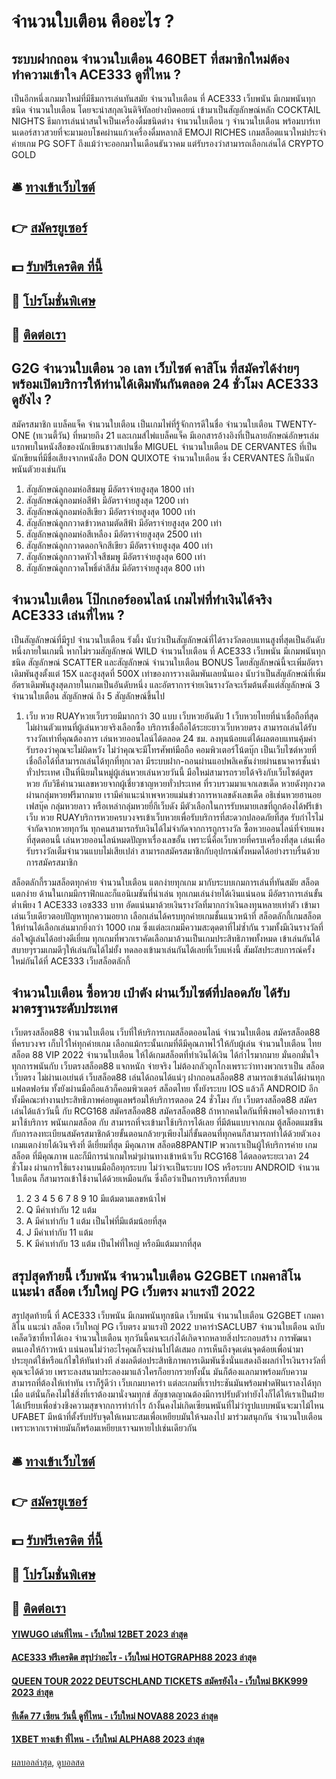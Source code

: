 # จำนวนใบเตือน คืออะไร ?
## ระบบฝากถอน จำนวนใบเตือน 460BET ที่สมาชิกใหม่ต้องทำความเข้าใจ ACE333 ดูที่ไหน ?
เป็นอีกหนึ่งเกมมาใหม่ที่มีธีมการเล่นทันสมัย จำนวนใบเตือน ที่ ACE333 เว็บพนัน มีเกมพนันทุกชนิด จำนวนใบเตือน โดยจะนำสกุลเงินดิจิทัลอย่างบิตคอยน์ เข้ามาเป็นสัญลักษณ์หลัก
COCKTAIL NIGHTS
ธีมการเล่นน่าสนใจเป็นเครื่องดื่มชนิดต่าง จำนวนใบเตือน ๆ จำนวนใบเตือน พร้อมบาร์เทนเดอร์สาวสวยที่จะมามอบโชคผ่านแก้วเครื่องดื่มหลากสี
EMOJI RICHES
เกมสล็อตแนวใหม่ประจำค่ายเกม PG SOFT ถึงแม้ว่าจะออกมาในเดือนธันวาคม แต่รับรองว่าสามารถเลือกเล่นได้
CRYPTO GOLD

## 🛎 [ทางเข้าเว็บไซต์](https://bit.ly/3SdLNi2)
## 👉 [สมัครยูเซอร์](https://bit.ly/3SdLNi2)
## 💵 [รับฟรีเครดิต ที่นี้](https://bit.ly/3dyRKHj)
## 👑 [โปรโมชั่นพิเศษ](https://bit.ly/3dyRKHj)
## 📱 [ติดต่อเรา](https://bit.ly/3dyRKHj)

## G2G จำนวนใบเตือน วอ เลท เว็บไซต์ คาสิโน ที่สมัครได้ง่ายๆ พร้อมเปิดบริการให้ท่านได้เดิมพันกันตลอด 24 ชั่วโมง ACE333 ดูยังไง ?
สมัครสมาชิก
แบล็คแจ็ค จำนวนใบเตือน เป็นเกมไพ่ที่รู้จักการดีในชื่อ จำนวนใบเตือน TWENTY-ONE (ทเวนตี้วัน) ที่หมายถึง 21 และเกมส์ไพ่แบล็คแจ็ค มีเอกสารอ้างอิงที่เป็นลายลักษณ์อักษรเล่มแรกพบในหนังสือของนักเขียนชาวสเปนชื่อ MIGUEL จำนวนใบเตือน DE CERVANTES ที่เป็นนักเขียนที่มีชื่อเสียงจากหนังสือ DON QUIXOTE จำนวนใบเตือน ซึ่ง CERVANTES ก็เป็นนักพนันตัวยงเช่นกัน
1. สัญลักษณ์ลูกอมห่อสีชมพู มีอัตราจ่ายสูงสุด 1800 เท่า
2. สัญลักษณ์ลูกอมห่อสีฟ้า มีอัตราจ่ายสูงสุด 1200 เท่า
3. สัญลักษณ์ลูกอมห่อสีเขียว มีอัตราจ่ายสูงสุด 1000 เท่า
4. สัญลักษณ์ลูกกวาดข้าวหลามตัดสีฟ้า มีอัตราจ่ายสูงสุด 200 เท่า
5. สัญลักษณ์ลูกอมห่อสีเหลือง มีอัตราจ่ายสูงสุด 2500 เท่า
6. สัญลักษณ์ลูกกวาดดอกจิกสีเขียว มีอัตราจ่ายสูงสุด 400 เท่า
7. สัญลักษณ์ลูกกวาดหัวใจสีชมพู มีอัตราจ่ายสูงสุด 600 เท่า
8. สัญลักษณ์ลูกกวาดโพธิ์ดำสีส้ม มีอัตราจ่ายสูงสุด 800 เท่า

## จำนวนใบเตือน โป๊กเกอร์ออนไลน์ เกมไพ่ที่ทำเงินได้จริง ACE333 เล่นที่ไหน ?
เป็นสัญลักษณ์ที่มีรูป จำนวนใบเตือน รังผึ้ง นับว่าเป็นสัญลักษณ์ที่ได้รางวัลตอบแทนสูงที่สุดเป็นอันดับหนึ่งภายในเกมนี้ หากไม่รวมสัญลักษณ์ WILD จำนวนใบเตือน ที่ ACE333 เว็บพนัน มีเกมพนันทุกชนิด สัญลักษณ์ SCATTER และสัญลักษณ์ จำนวนใบเตือน BONUS โดยสัญลักษณ์นี้จะเพิ่มอัตราเดิมพันสูงตั้งแต่ 15X และสูงสุดที่ 500X เท่าของการวางเดิมพันเลยนั่นเอง นับว่าเป็นสัญลักษณ์ที่เพิ่มอัตราเดิมพันสูงสุดภายในเกมเป็นอันดับหนึ่ง และอัตราการจ่ายเงินรางวัลจะเริ่มต้นตั้งแต่สัญลักษณ์ 3 จำนวนใบเตือน สัญลักษณ์ ถึง 5 สัญลักษณ์ขึ้นไป
1. เว็บ หวย RUAYหวยเว็บรวยมีมากกว่า 30 แบบ เว็บหวยอันดับ 1 เว็บหวยไทยที่น่าเชื่อถือที่สุด ไม่ผ่านตัวแทนที่ผู้เล่นหวยจริงเลือกซื้อ บริการเชื่อถือได้ระยะยาวเว็บหวยตรง สามารถเล่นได้รับรางวัลเท่าที่คุณต้องการ เล่นหวยออนไลน์ได้ตลอด 24 ชม. ลงทุนน้อยแต่ได้ผลตอบแทนคุ้มค่า รับรองว่าคุณจะไม่ผิดหวัง ไม่ว่าคุณจะมีโทรศัพท์มือถือ คอมพิวเตอร์โน้ตบุ๊ก เป็นเว็บไซต์หวยที่เชื่อถือได้ที่สามารถเล่นได้ทุกที่ทุกเวลา มีระบบฝาก-ถอนผ่านแอปพลิเคชันง่ายผ่านธนาคารชั้นนำทั่วประเทศ เป็นที่นิยมในหมู่ผู้เล่นหวยเล่นหวยวันนี้ มือใหม่สามารถรวยได้จริงกับเว็บไซต์สูตรหวย กับวิธีคำนวนเลขหวยจากผู้เชี่ยวชาญหวยทั่วประเทศ ที่รวบรวมมาแจกเลขเด็ด หวยดังทุกงวด ผ่านกลุ่มหวยฟรีมากมาย เรามีคำแนะนำเพจหวยแม่นข่าวการหาเลขดังเลขเด็ด อธิเช่นหวยฮานอยเฟสบุ๊ค กลุ่มหวยลาว หรือเหล่ากลุ่มหวยยี่กีเว็บดัง มีตัวเลือกในการรับหมายเลขที่ถูกต้องได้ฟรีเข้า เว็บ หวย RUAYบริการหวยครบวงจรเข้าเว็บหวยเพื่อรับบริการที่สะดวกปลอดภัยที่สุด รับกำไรไม่จำกัดจากหวยทุกวัน ทุกคนสามารถรับเงินได้ไม่จำกัดจากการถูกรางวัล ซื้อหวยออนไลน์ที่จ่ายแพงที่สุดตอนนี้ เล่นหวยออนไลน์หมดปัญหาเรื่องเลขอั้น เพราะนี่คือเว็บหวยที่ครบเครื่องที่สุด เล่นเพื่อรับรางวัลเต็มจำนวนแบบไม่เสียเปล่า สามารถสมัครสมาชิกกับอุปกรณ์ทั้งหมดได้อย่างราบรื่นด้วยการสมัครสมาชิก

สล็อตลักกี้รวมสล็อตทุกค่าย จำนวนใบเตือน แตกง่ายทุกเกม มากับระบบเกมการเล่นที่ทันสมัย สล็อตแตกง่าย ด้านในเกมมีกราฟิกและก็แอนิเมชันที่น่าเล่น ทุกเกมเล่นง่ายได้เงินแน่นอน มีอัตราการเล่นขั้นต่ำเพียง 1 ACE333 เอซ333 บาท อัดแน่นมาด้วยเงินรางวัลที่มากกว่าเงินลงทุนหลายเท่าตัว เข้ามาเล่นเว็บเดียวตอบปัญหาทุกความอยาก เลือกเล่นได้ครบทุกค่ายเกมชั้นแนวหน้าที่ สล็อตลักกี้เกมสล็อต ให้ท่านได้เลือกเล่นมากยิ่งกว่า 1000 เกม ซึ่งแต่ละเกมมีความสะดุดตาที่ไม่ซ้ำกัน รวมทั้งมีเงินรางวัลที่ล่อใจผู้เล่นได้อย่างดีเยี่ยม ทุกเกมที่พวกเราคัดเลือกมาล้วนเป็นเกมประสิทธิภาพทั้งหมด เข้าเล่นกันได้สบายๆรวมเกมดีๆให้เล่นกันได้ไม่ยั้ง ทดลองเข้ามาเล่นกันได้เลยที่เว็บแห่งนี้ สัมผัสประสบการณ์ครั้งใหม่กันได้ที่ ACE333 เว็บสล็อตลักกี้

## จำนวนใบเตือน ซื้อหวย เป๋าตัง ผ่านเว็บไซต์ที่ปลอดภัย ได้รับมาตรฐานระดับประเทศ
เว็บตรงสล็อต88 จำนวนใบเตือน เว็บที่ให้บริการเกมสล็อตออนไลน์ จำนวนใบเตือน สมัครสล็อต88 ที่ครบวงจร เก็บไว้ให่ทุกค่ายเกม เลือกแม้กระนั้นเกมที่ดีมีคุณภาพไว้ให้กับผู้เล่น จำนวนใบเตือน ไทยสล็อต 88 VIP 2022 จำนวนใบเตือน ให้ได้เกมสล็อตที่ทำเงินได้เงิน ได้กำไรมากมาย มั่นอกมั่นใจทุกการพนันกับ เว็บตรงสล็อต88 แจกหนัก จ่ายจริง ไม่ต้องกลัวถูกโกงเพราะว่าทางพวกเราเป็น สล็อตเว็บตรง ไม่ผ่านเอเย่นต์ เว็บสล็อต88 เล่นได้ถอนได้แน่ๆ ฝากถอนสล็อต88 สามารถเข้าเล่นได้ผ่านทุกแฟลตฟอร์ม ทั้งยังผ่านมือถือแล้วก็คอมพิวเตอร์ สล็อตไทย ทั้งยังระบบ IOS แล้วก็ ANDROID อีกทั้งมีคณะทำงานประสิทธิภาพค่อยดูแลพร้อมให้บริการตลอด 24 ชั่วโมง กับ เว็บตรงสล็อต88 สมัครเล่นได้แล้ววันนี้ กับ RCG168 สมัครสล็อต88
สมัครสล็อต88 ถ้าหากคนใดกันที่พึงพอใจต้องการเข้ามาใช้บริการ พนันเกมสล็อต กับ สามารถที่จะเข้ามาใช้บริการได้เลย ที่มีต้นแบบจากเกม ตู้สล็อตแมชชีน กับการลงทะเบียนสมัครสมาชิกด้วยขั้นตอนกล้วยๆเพียงไม่กี่ขั้นตอนที่ทุกคนก็สามารถทำได้ด้วยตัวเอง เกมแตกง่ายได้เงินจริงที่ ดีเยี่ยมที่สุด มีคุณภาพ สล็อต88PANTIP พวกเราเป็นผู้ให้บริการค่าย เกมสล็อต ที่มีคุณภาพ และก็มีการนำเกมใหม่ๆผ่านทางเข้าหน้าเว็บ RCG168 ได้ตลอดระยะเวลา 24 ชั่วโมง ผ่านการใช้แรงงานบนมือถือทุกระบบ ไม่ว่าจะเป็นระบบ IOS หรือระบบ ANDROID จำนวนใบเตือน ก็สามารถเข้าใช้งานได้ด้วยเหมือนกัน ซึ่งถือว่าเป็นการบริการที่สบาย
1. 2 3 4 5 6 7 8 9 10 มีแต้มตามเลขหน้าไพ่
2. Q มีค่าเท่ากับ 12 แต้ม
3. A มีค่าเท่ากับ 1 แต้ม เป็นไพ่ที่มีแต้มน้อยที่สุด
4. J มีค่าเท่ากับ 11 แต้ม
5. K มีค่าเท่ากับ 13 แต้ม เป็นไพ่ที่ใหญ่ หรือมีแต้มมากที่สุด

## สรุปสุดท้ายนี้ เว็บพนัน จำนวนใบเตือน G2GBET เกมคาสิโน แนะนำ สล็อต เว็บใหญ่ PG เว็บตรง มาแรงปี 2022
สรุปสุดท้ายนี้ ที่ ACE333 เว็บพนัน มีเกมพนันทุกชนิด เว็บพนัน จำนวนใบเตือน G2GBET เกมคาสิโน แนะนำ สล็อต เว็บใหญ่ PG เว็บตรง มาแรงปี 2022 บาคาร่าSACLUB7 จำนวนใบเตือน ฉบับเคล็ดวิชาที่หาได้เอง จำนวนใบเตือน ทุกวันนี้คนจะเก่งได้เกิดจากหลายสิ่งประกอบสร้าง การพัฒนาตนเองให้ก้าวหน้า แน่นอนไม่ว่าอะไรคุณก็จะผ่านไปได้เสมอ การเห็นถึงจุดเด่นจุดด้อยเพื่อนำมาประยุกต์ใช้หรือแก้ไขให้ทันท่วงที ส่งผลดีต่อประสิทธิภาพการเดิมพันซึ่งนั่นแสดงถึงผลกำไรเงินรางวัลที่คุณจะได้ด้วย เพราะลงสนามประลองมาแล้วใครก็อยากรวยทั้งนั้น มันก็ต้องแลกมาพร้อมกับความสามารถที่ต้องให้เท่าทัน เราก็รู้ดีว่า เว็บเกมบาคาร่า แต่ละเกมที่เราประชันมันพร้อมฟาดฟันเราลงได้ทุกเมื่อ แต่นั่นก็คงไม่ใช่สิ่งที่เราต้องมานั่งจมทุกข์ สัญชาตญาณต้องมีการปรับตัวทำยังไงก็ได้ให้เราเป็นฝ่ายได้เปรียบเพื่อช่วงชิงความสุขจากการทำกำไร ถ้างั้นคงไม่เกิดเซียนพนันที่ไม่ว่ารูปแบบพนันจะมาไม้ไหน UFABET มีหน้าที่ตั้งรับปรับจุดให้เหมาะสมเพื่อเหยียบมันให้จมลงไป มาร่วมสนุกกัน จำนวนใบเตือน เพราะหากเราพ่ายมันก็พร้อมเหยียบเราจมหายไปเช่นเดียวกัน

## 🛎 [ทางเข้าเว็บไซต์](https://bit.ly/3SdLNi2)
## 👉 [สมัครยูเซอร์](https://bit.ly/3SdLNi2)
## 💵 [รับฟรีเครดิต ที่นี้](https://bit.ly/3dyRKHj)
## 👑 [โปรโมชั่นพิเศษ](https://bit.ly/3dyRKHj)
## 📱 [ติดต่อเรา](https://bit.ly/3dyRKHj)

#### [YIWUGO เล่นที่ไหน - เว็บใหม่ 12BET 2023 ล่าสุด](https://atom.io/themes/yiwugo%20เล่นที่ไหน%20-%20เว็บใหม่%2012bet%202023%20ล่าสุด)
#### [ACE333 ฟรีเครดิต สรุปว่าอะไร - เว็บใหม่ HOTGRAPH88 2023 ล่าสุด](https://atom.io/themes/ace333%20ฟรีเครดิต%20สรุปว่าอะไร%20-%20เว็บใหม่%20hotgraph88%202023%20ล่าสุด)
#### [QUEEN TOUR 2022 DEUTSCHLAND TICKETS สมัครยังไง - เว็บใหม่ BKK999 2023 ล่าสุด](https://atom.io/themes/queen%20tour%202022%20deutschland%20tickets%20สมัครยังไง%20-%20เว็บใหม่%20bkk999%202023%20ล่าสุด)
#### [ทีเด็ด 77 เซียน วันนี้ ดูที่ไหน - เว็บใหม่ NOVA88 2023 ล่าสุด](https://atom.io/themes/ทีเด็ด%2077%20เซียน%20วันนี้%20ดูที่ไหน%20-%20เว็บใหม่%20nova88%202023%20ล่าสุด)
#### [1XBET ทางเข้า ที่ไหน - เว็บใหม่ ALPHA88 2023 ล่าสุด](https://atom.io/themes/1xbet%20ทางเข้า%20ที่ไหน%20-%20เว็บใหม่%20alpha88%202023%20ล่าสุด)

[ผลบอลล่าสุด](https://siamsport.tv "ผลบอลล่าสุด"), [ดูบอลสด](https://siamsport.tv/ดูบอลสด "ดูบอลสด")